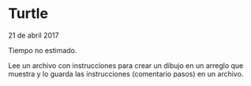 # Turtle
21 de abril 2017

Tiempo no estimado.

Lee un archivo con instrucciones para crear un dibujo en un arreglo que muestra y lo guarda las instrucciones (comentario pasos) en un archivo.

